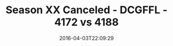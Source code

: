 ---
title: Season XX Canceled - DCGFFL - 4172 vs 4188
teams_score:
- team: 4172
  score: 13
- team: 4188
  score: 34
mvp: Joe H. (Gold); Adam S. (Navy Blue)
game-ball: Andrew C. (Gold); Brad A. (Navy)
season: 12
week: 4
date: '2016-04-03T22:09:29'
pageid: season-12-week-4-april-3-2016-4172-vs-4188
---